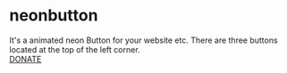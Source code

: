 # neonbutton
It's a animated neon Button for your website etc. There are three buttons located at the top of the left corner.
<br>
[DONATE](https://paypal.me/conceptblitz "Donate")

